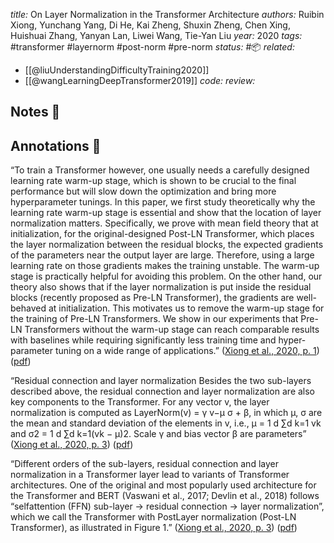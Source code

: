 *title:* On Layer Normalization in the Transformer Architecture
*authors:* Ruibin Xiong, Yunchang Yang, Di He, Kai Zheng, Shuxin Zheng, Chen Xing, Huishuai Zhang, Yanyan Lan, Liwei Wang, Tie-Yan Liu
*year:* 2020
*tags:* #transformer #layernorm #post-norm #pre-norm
*status:* #📦 
*related:*
- [[@liuUnderstandingDifficultyTraining2020]]
- [[@wangLearningDeepTransformer2019]]
*code:*
*review:*

## Notes 📍

## Annotations 📖

“To train a Transformer however, one usually needs a carefully designed learning rate warm-up stage, which is shown to be crucial to the final performance but will slow down the optimization and bring more hyperparameter tunings. In this paper, we first study theoretically why the learning rate warm-up stage is essential and show that the location of layer normalization matters. Specifically, we prove with mean field theory that at initialization, for the original-designed Post-LN Transformer, which places the layer normalization between the residual blocks, the expected gradients of the parameters near the output layer are large. Therefore, using a large learning rate on those gradients makes the training unstable. The warm-up stage is practically helpful for avoiding this problem. On the other hand, our theory also shows that if the layer normalization is put inside the residual blocks (recently proposed as Pre-LN Transformer), the gradients are well-behaved at initialization. This motivates us to remove the warm-up stage for the training of Pre-LN Transformers. We show in our experiments that Pre-LN Transformers without the warm-up stage can reach comparable results with baselines while requiring significantly less training time and hyper-parameter tuning on a wide range of applications.” ([Xiong et al., 2020, p. 1](zotero://select/library/items/JKKHGAAC)) ([pdf](zotero://open-pdf/library/items/2E5NZTRP?page=1&annotation=WV34HEM3))

“Residual connection and layer normalization Besides the two sub-layers described above, the residual connection and layer normalization are also key components to the Transformer. For any vector v, the layer normalization is computed as LayerNorm(v) = γ v−μ σ + β, in which μ, σ are the mean and standard deviation of the elements in v, i.e., μ = 1 d ∑d k=1 vk and σ2 = 1 d ∑d k=1(vk − μ)2. Scale γ and bias vector β are parameters” ([Xiong et al., 2020, p. 3](zotero://select/library/items/JKKHGAAC)) ([pdf](zotero://open-pdf/library/items/2E5NZTRP?page=3&annotation=7FI3EMJF))

“Different orders of the sub-layers, residual connection and layer normalization in a Transformer layer lead to variants of Transformer architectures. One of the original and most popularly used architecture for the Transformer and BERT (Vaswani et al., 2017; Devlin et al., 2018) follows “selfattention (FFN) sub-layer → residual connection → layer normalization”, which we call the Transformer with PostLayer normalization (Post-LN Transformer), as illustrated in Figure 1.” ([Xiong et al., 2020, p. 3](zotero://select/library/items/JKKHGAAC)) ([pdf](zotero://open-pdf/library/items/2E5NZTRP?page=3&annotation=NNLEUS79))
